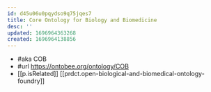 ```yaml
---
id: d45u06u0pqydso9q75jqes7
title: Core Ontology for Biology and Biomedicine
desc: ''
updated: 1696964363268
created: 1696964138856
---
```


- #aka COB
- #url https://ontobee.org/ontology/COB
- [[p.isRelated]] [[prdct.open-biological-and-biomedical-ontology-foundry]]
